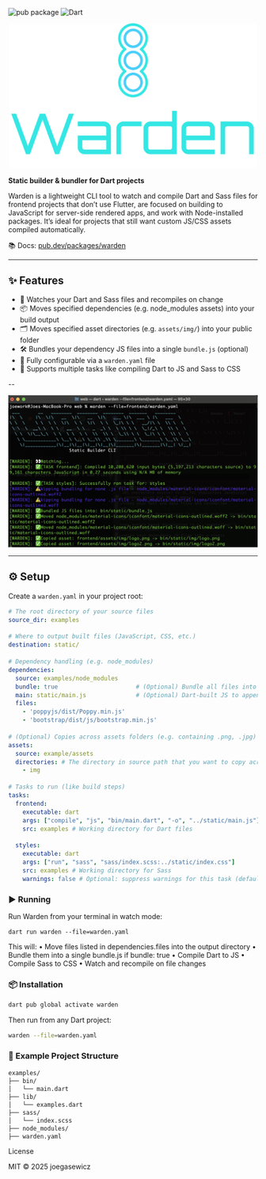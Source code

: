 ![pub package](https://img.shields.io/pub/v/warden.svg)
![Dart](https://img.shields.io/badge/Dart-3.7%2B-blue)
<div align="center">
	<img src="example/logo.png" alt="Warden" width="500"/>
</div>

**Static builder & bundler for Dart projects**

Warden is a lightweight CLI tool to watch and compile Dart and Sass files for frontend projects that don’t use Flutter, are focused on building to JavaScript for server-side rendered apps, and work with Node-installed packages. It’s ideal for projects that still want custom JS/CSS assets compiled automatically.

📚 Docs: [pub.dev/packages/warden](https://pub.dev/packages/warden)

---

## ✨ Features

- 🔁 Watches your Dart and Sass files and recompiles on change  
- 📦 Moves specified dependencies (e.g. node_modules assets) into your build output 
- 🗂️ Moves specified asset directories (e.g. `assets/img/`) into your public folder 
- 🛠️ Bundles your dependency JS files into a single `bundle.js` (optional)  
- 🧱 Fully configurable via a `warden.yaml` file  
- 🎯 Supports multiple tasks like compiling Dart to JS and Sass to CSS

--

![Screenshot](example/screen2.png)

---

## ⚙️ Setup

Create a `warden.yaml` in your project root:

```yaml
# The root directory of your source files
source_dir: examples

# Where to output built files (JavaScript, CSS, etc.)
destination: static/

# Dependency handling (e.g. node_modules)
dependencies:
  source: examples/node_modules
  bundle: true                      # (Optional) Bundle all files into a single bundle.js
  main: static/main.js              # (Optional) Dart-built JS to append to the bundle
  files:
    - 'poppyjs/dist/Poppy.min.js'
    - 'bootstrap/dist/js/bootstrap.min.js'

# (Optional) Copies across assets folders (e.g. containing .png, .jpg) to the destination directory
assets:
  source: example/assets
  directories: # The directory in source path that you want to copy across to the destination directory
    - img

# Tasks to run (like build steps)
tasks:
  frontend:
    executable: dart
    args: ["compile", "js", "bin/main.dart", "-o", "../static/main.js"]
    src: examples # Working directory for Dart files

  styles:
    executable: dart 
    args: ["run", "sass", "sass/index.scss:../static/index.css"]
    src: examples # Working directory for Sass
    warnings: false # Optional: suppress warnings for this task (default is true)
```

### ▶️ Running
Run Warden from your terminal in watch mode:
```
dart run warden --file=warden.yaml
```
This will:
	•	Move files listed in dependencies.files into the output directory
	•	Bundle them into a single bundle.js if bundle: true
	•	Compile Dart to JS
	•	Compile Sass to CSS
	•	Watch and recompile on file changes

### 📦 Installation

```bash
dart pub global activate warden
```
Then run from any Dart project:
```bash
warden --file=warden.yaml
```

### 🧪 Example Project Structure
```
examples/
├── bin/
│   └── main.dart
├── lib/
│   └── examples.dart
├── sass/
│   └── index.scss
├── node_modules/
├── warden.yaml
```

License

MIT © 2025 joegasewicz